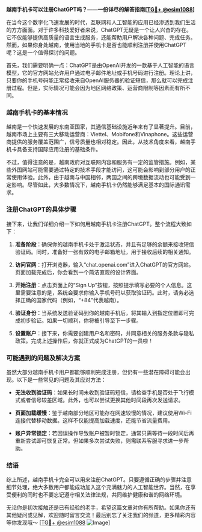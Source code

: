 **越南手机卡可以注册ChatGPT吗？——一份详尽的解答指南[[TG💪+ @esim1088](https://t.me/s/esim1088)]**

在当今这个数字化飞速发展的时代，互联网和人工智能的应用已经渗透到我们生活的方方面面。对于许多科技爱好者来说，ChatGPT无疑是一个让人兴奋的存在。它不仅能够提供高质量的语言生成服务，还能帮助用户解决各种问题、完成任务。然而，如果你身处越南，使用当地的手机卡是否也能顺利注册并使用ChatGPT呢？这是一个值得探讨的问题。

首先，我们需要明确一点：ChatGPT是由OpenAI开发的一款基于人工智能的语言模型，它的官方网站允许用户通过电子邮件地址或手机号码进行注册。理论上讲，只要你的手机号码能正常接收来自OpenAI服务器的验证短信，那么就可以完成注册过程。但是，实际情况可能会因为地区网络政策、运营商限制等因素而有所不同。

### 越南手机卡的基本情况

越南是一个快速发展的东南亚国家，其通信基础设施近年来有了显著提升。目前，越南市场上主要有三大移动运营商：Viettel、Mobifone和Vinaphone。这些运营商提供的服务覆盖范围广，信号质量也相对稳定。因此，从技术角度来看，越南手机卡具备支持国际应用注册的基础条件。

不过，值得注意的是，越南政府对互联网内容和服务有一定的监管措施。例如，某些外国网站可能需要通过特定的技术手段才能访问，这可能会影响到部分用户的正常使用体验。此外，由于越南与中国相邻，两国之间的跨境数据流动也可能受到一定影响。尽管如此，大多数情况下，越南手机卡仍然能够满足基本的国际通讯需求。

### 注册ChatGPT的具体步骤

接下来，让我们详细介绍一下如何用越南手机卡注册ChatGPT。整个流程大致如下：

1. **准备阶段**：确保你的越南手机卡处于激活状态，并且有足够的余额来接收短信验证码。同时，准备好一张有效的电子邮箱地址，用于接收后续的相关通知。

2. **访问官网**：打开浏览器，输入“chat.openai.com”进入ChatGPT的官方网站。页面加载完成后，你会看到一个简洁直观的设计界面。

3. **开始注册**：点击页面上的“Sign Up”按钮，按照提示填写必要的个人信息。这里需要注意的是，系统会要求你输入手机号码以获取验证码。此时，请务必选择正确的国家代码（例如，“+84”代表越南）。

4. **验证身份**：当系统发送验证码到你的越南手机后，将其输入到指定位置即可完成初步验证。如果一切顺利，你将被引导至下一步骤。

5. **设置账户**：接下来，你需要创建用户名和密码，并同意相关的服务条款与隐私政策。完成上述操作后，你就正式成为ChatGPT的一员啦！

### 可能遇到的问题及解决方案

虽然大部分越南手机卡用户都能够顺利完成注册，但仍有一些潜在障碍可能会出现。以下是一些常见的问题及其应对方法：

- **无法收到验证码**：如果长时间未收到验证码短信，请检查手机是否处于飞行模式或者信号较差区域。此外，也可以尝试更换其他时间段再次发送请求。
  
- **页面加载缓慢**：鉴于越南部分地区可能存在网速较慢的情况，建议使用Wi-Fi连接代替移动数据。这样不仅能提高加载速度，还能节省流量费用。

- **账户异常锁定**：若因误操作导致账户被暂时锁定，通常只需等待一段时间后再重新尝试即可恢复正常。但如果多次尝试失败，则需联系客服寻求进一步帮助。

### 结语

综上所述，越南手机卡完全可以用来注册ChatGPT。只要遵循正确的步骤并注意细节处理，绝大多数用户都能成功加入这个充满魅力的人工智能世界。当然，在享受便利的同时也不要忘记遵守相关法律法规，共同维护健康和谐的网络环境。

无论你是初次接触还是已有经验的老手，希望这篇文章对你有所帮助。如果你还有其他疑问或见解，欢迎随时留言交流！最后别忘了关注我们的频道，更多精彩内容等你发现哦～ [[TG💪+ @esim1088](https://t.me/s/esim1088) ![Image](https://i.postimg.cc/4NQfJmqS/Snipaste-2025-05-13-00-14-12.png)]